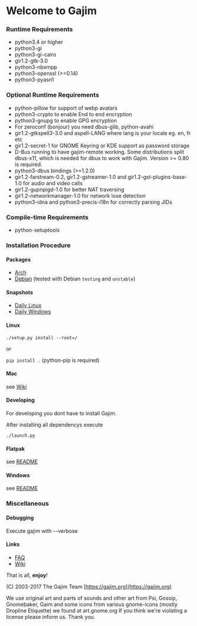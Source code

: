 # Welcome to Gajim


### Runtime Requirements

- python3.4 or higher
- python3-gi
- python3-gi-cairo
- gir1.2-gtk-3.0
- python3-nbxmpp
- python3-openssl (>=0.14)
- python3-pyasn1


### Optional Runtime Requirements

- python-pillow for support of webp avatars
- python3-crypto to enable End to end encryption
- python3-gnupg to enable GPG encryption
- For zeroconf (bonjour) you need dbus-glib, python-avahi
- gir1.2-gtkspell3-3.0 and aspell-LANG where lang is your locale eg. en, fr etc
- gir1.2-secret-1 for GNOME Keyring or KDE support as password storage
- D-Bus running to have gajim-remote working. Some distributions split dbus-x11, which is needed for dbus to work with Gajim. Version >= 0.80 is required.
- python3-dbus bindings (>=1.2.0)
- gir1.2-farstream-0.2, gir1.2-gstreamer-1.0 and gir1.2-gst-plugins-base-1.0 for audio and video calls
- gir1.2-gupnpigd-1.0 for better NAT traversing
- gir1.2-networkmanager-1.0 for network lose detection
- python3-idna and python3-precis-i18n for correctly parsing JIDs

### Compile-time Requirements

- python-setuptools


### Installation Procedure

#### Packages

- [Arch](https://aur.archlinux.org/packages/gajim-git/)
- [Debian](https://packages.debian.org/source/experimental/gajim) (tested with Debian ``testing`` and ``unstable``)

#### Snapshots

- [Daily Linux](https://www.gajim.org/downloads/snap/?M=D)
- [Daily Windows](https://gajim.org/downloads/snap/win)

#### Linux

``./setup.py install --root=/``

or

``pip install .`` (python-pip is required)

#### Mac

see [Wiki](https://dev.gajim.org/gajim/gajim/wikis/help/gajimmacosx#python3brew)

#### Developing

For developing you dont have to install Gajim.

After installing all dependencys execute

``./launch.py``

#### Flatpak

see [README](./flatpak/README.md)

#### Windows

see [README](./win/README.md)

### Miscellaneous

#### Debugging

Execute gajim with --verbose

#### Links

- [FAQ](https://dev.gajim.org/gajim/gajim/wikis/help/gajimfaq)
- [Wiki](https://dev.gajim.org/gajim/gajim/wikis/home)



That is all, **enjoy**!

(C) 2003-2017
The Gajim Team
[https://gajim.org](https://gajim.org)


We use original art and parts of sounds and other art from Psi, Gossip, Gnomebaker, Gaim and some icons from various gnome-icons (mostly Dropline Etiquette) we found at art.gnome.org If you think we're violating a license please inform us. Thank you.